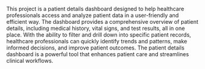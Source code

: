 This project is a patient details dashboard designed to help healthcare professionals access and analyze patient data in a user-friendly and efficient way. The dashboard provides a comprehensive overview of patient details, including medical history, vital signs, and test results, all in one place. With the ability to filter and drill down into specific patient records, healthcare professionals can quickly identify trends and patterns, make informed decisions, and improve patient outcomes. The patient details dashboard is a powerful tool that enhances patient care and streamlines clinical workflows.
